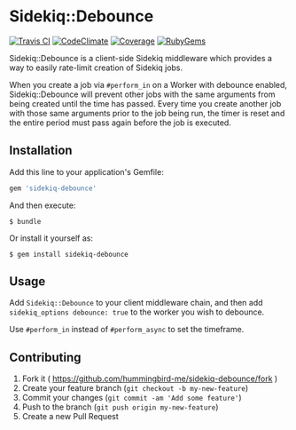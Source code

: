 Sidekiq::Debounce
=================
 [![Travis CI](http://img.shields.io/travis/hummingbird-me/sidekiq-debounce/master.svg)](https://travis-ci.org/NuckChorris/sidekiq-debounce)
 [![CodeClimate](http://img.shields.io/codeclimate/github/hummingbird-me/sidekiq-debounce.svg)](https://codeclimate.com/github/NuckChorris/sidekiq-debounce)
 [![Coverage](http://img.shields.io/codeclimate/coverage/github/hummingbird-me/sidekiq-debounce.svg)](https://codeclimate.com/github/NuckChorris/sidekiq-debounce)
 [![RubyGems](http://img.shields.io/gem/v/sidekiq-debounce.svg)](https://rubygems.org/gems/sidekiq-debounce)

Sidekiq::Debounce is a client-side Sidekiq middleware which provides a way to
easily rate-limit creation of Sidekiq jobs.

When you create a job via `#perform_in` on a Worker with debounce enabled,
Sidekiq::Debounce will prevent other jobs with the same arguments from being
created until the time has passed. Every time you create another job with those
same arguments prior to the job being run, the timer is reset and the entire
period must pass again before the job is executed.

## Installation

Add this line to your application's Gemfile:

```ruby
gem 'sidekiq-debounce'
```

And then execute:

    $ bundle

Or install it yourself as:

    $ gem install sidekiq-debounce

## Usage

Add `Sidekiq::Debounce` to your client middleware chain, and then add
`sidekiq_options debounce: true` to the worker you wish to debounce.

Use `#perform_in` instead of `#perform_async` to set the timeframe.

## Contributing

1. Fork it ( https://github.com/hummingbird-me/sidekiq-debounce/fork )
2. Create your feature branch (`git checkout -b my-new-feature`)
3. Commit your changes (`git commit -am 'Add some feature'`)
4. Push to the branch (`git push origin my-new-feature`)
5. Create a new Pull Request
